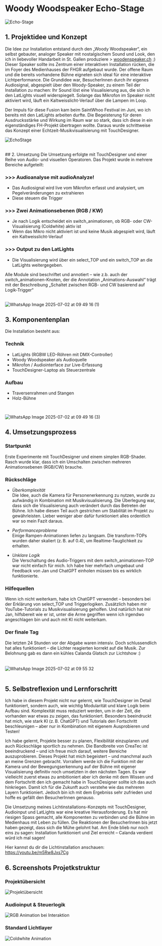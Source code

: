 # Woody Woodspeaker Echo-Stage

![Echo-Stage](https://github.com/user-attachments/assets/8c9d3df2-a78d-4df2-acdb-d4141b8c39d0)


## 1. Projektidee und Konzept

Die Idee zur Installation entstand durch den „Woody Woodspeaker“, ein selbst gebauter, analoger Speaker mit nostalgischem Sound und Look, den ich in liebevoller Handarbeit in St. Gallen produziere > [woodenspeaker.ch](https://woodenspeaker.ch) ;) Dieser Speaker sollte ins Zentrum einer interaktiven Installation rücken, die im Foyer des Medienhauses der FHGR aufgebaut wurde. Der offene Raum und die bereits vorhandene Bühne eigneten sich ideal für eine interaktive Lichtperformance. Die Grundidee war, BesucherInnen durch ihr eigenes Audiosignal, abgespielt über den Woody-Speaker, zu einem Teil der Installation zu machen: Ihr Sound löst eine Visualisierung aus, die sich in den LatLights visuell widerspiegelt. Solange das Mikrofon im Speaker nicht aktiviert wird, läuft ein Kaltweisslicht-Verlauf über die Lampen im Loop.

Der Impuls für diese Fusion kam beim SaintWhoo Festival im Juni, wo ich bereits mit den LatLights arbeiten durfte. Die Begeisterung für deren Ausdrucksstärke und Wirkung im Raum war so stark, dass ich diese in ein eigenständiges FH-Projekt übertragen wollte. Daraus wurde schrittweise das Konzept einer Echtzeit-Musikvisualisierung mit TouchDesigner.
<br>

![EchoStage](https://github.com/user-attachments/assets/3c1db8c6-599d-4757-87b8-28d4721aa823)

<br>
## 2. Umsetzung
Die Umsetzung erfolgte mit TouchDesigner und einer Reihe von Audio- und visuellen Operatoren. Das Projekt wurde in mehrere Bereiche aufgeteilt:


### >>> Audioanalyse mit audioAnalyze!
- Das Audiosignal wird live vom Mikrofon erfasst und analysiert, um Pegelveränderungen zu extrahieren
- Diese steuern die Trigger


### >>> Zwei Animationsebenen (RGB / KW)
- Je nach Logik entscheidet ein switch_animationen, ob RGB- oder CW-Visualisierung (Coldwhite) aktiv ist 
- Wenn das Mikro nicht aktiviert ist und keine Musik abgespielt wird, läuft ein Kaltweisslicht-Verlauf


### >>> Output zu den LatLights
- Die Visualisierung wird über ein select_TOP und ein switch_TOP an die LatLights weitergegeben.


Alle Module sind beschriftet und annotiert – wie z.b. auch der switch_animationen-Knoten, der die Annotation „Animations-Auswahl“ trägt mit der Beschreibung „Schaltet zwischen RGB- und CW basierend auf Logik-Trigger“
<br>
<br>


![WhatsApp Image 2025-07-02 at 09 49 16 (1)](https://github.com/user-attachments/assets/c5313ef2-daba-4421-a432-3f88e1d74262)


## 3. Komponentenplan

Die Installation besteht aus:

### **Technik**
- LatLights (RGBW LED-Röhren mit DMX-Controller)
- Woody Woodspeaker als Audioquelle
- Mikrofon / Audiointerface zur Live-Erfassung
- TouchDesigner-Laptop als Steuerzentrale

### **Aufbau**
- Traversenrahmen und Stangen
- Holz-Bühne
<br>


![WhatsApp Image 2025-07-02 at 09 49 16 (3)](https://github.com/user-attachments/assets/09f22a73-a901-4a9b-aafe-3ed1562cd78b)


## 4. Umsetzungsprozess

### Startpunkt

Erste Experimente mit TouchDesigner und einem simplen RGB-Shader. Rasch wurde klar, dass ich ein Umschalten zwischen mehreren Animationsebenen (RGB/CW) brauche.


### Rückschläge

- *Überkomplexität* <br>
Die Idee, auch die Kamera für Personenerkennung zu nutzen, wurde zu aufwändig in Kombination mit Musikvisualisierung. Die Überlegung war, dass sich die Visualisierung auch verändert durch das Betreten der Bühne. Ich habe diesen Teil auch gestrichen um Stabilität im Projekt zu gewährleisten. Lieber weniger aber dafür funktioniert alles ordentlich war so mein Fazit daraus.

- *Performanceprobleme* <br>
Einige Rampen-Animationen liefen zu langsam. Die transform-TOPs wurden daher skaliert (z. B. auf 0.4), um Realtime-Tauglichkeit zu erhalten.

- *Unklare Logik* <br>
Die Verschaltung des Audio-Triggers mit dem switch_animationen-TOP war nicht einfach für mich. Ich habe hier mehrfach umgebaut und Feedback von Jan und ChatGPT einholen müssen bis es wirklich funktionierte.

### Hilfequellen
Wenn ich nicht weiterkam, habe ich ChatGPT verwendet – besonders bei der Erklärung von select_TOP und Triggerlogiken. Zusätzlich haben mir YouTube-Tutorials zu Musikvisualisierung geholfen. Und natürlich hat mir Jan, hilfsbereit wie er ist, unter die Arme gegriffen wenn ich irgendwo angeschlagen bin und auch mit KI nicht weiterkam.

### Der finale Tag
Die letzten 24 Stunden vor der Abgabe waren intensiv. Doch schlussendlich hat alles funktioniert – die Lichter reagierten korrekt auf die Musik. Zur Belohnung gab es dann ein kühles Calanda Glatsch zur Lichtshow :) <br>
<br>
<br>
![WhatsApp Image 2025-07-02 at 09 55 32](https://github.com/user-attachments/assets/6980a7f2-d800-4f9c-9106-2a371550cac9)
<br>
<br>
## 5. Selbstreflexion und Lernforschritt

Ich habe in diesem Projekt nicht nur gelernt, wie TouchDesigner im Detail funktioniert, sondern auch, wie wichtig Modularität und klare Logik beim Aufbau sind. Komplexität muss reduziert werden, um in der Zeit, die vorhanden war etwas zu zeigen, das funktioniert. Besonders beeindruckt hat mich, wie stark KI (z. B. ChatGPT) und Tutorials den Fortschritt beschleunigen – aber nur in Kombination mit eigenem Ausprobieren und Testen!

Ich habe gelernt, Projekte besser zu planen, Flexibilität einzuplanen und auch Rückschläge sportlich zu nehmen. Die Bandbreite von CreaTec ist beeindruckend – und ich freue mich darauf, weitere Bereiche auszuprobieren. Dieses Projekt hat mich begeistert – und manchmal auch an meine Grenzen gebracht. Vorrallem werde ich die Funktion mit der Kamera und der Bewegungserkennung auf der Bühne mit eigener Visualisierung definitiv noch umsetzten in den nächsten Tagen. Es war vielleicht zuerst etwas zu ambitioniert aber ich denke mit dem Wissen und dem Fortschritt den ich gemacht habe in TouchDesigner sollte ich das auch hinkriegen. Damit ich für die Zukunft auch verstehe wie das mehreren Layern funktioniert. Jedoch bin ich mit dem Ergebniss sehr zufrieden und hoffe es gefällt den BesucherInnen genauso.


Die Umsetzung meines Lichtinstallations-Konzepts mit TouchDesigner, Audioinput und LatLights war eine kreative Herausforderung. Es hat mir riesigen Spass gemacht, alle Komponenten zu verbinden und die Bühne im Medienhaus mit Leben zu füllen. Die Reaktionen der BesucherInnen bis jetzt haben gezeigt, dass sich die Mühe gelohnt hat. Am Ende blieb nur noch eins zu sagen: Installation funktioniert und Ziel erreicht – Calanda verdient würd ich mal sagen!

Hier kannst du dir die Lichtinstallation anschauen: https://youtu.be/m5Rw8Jxs7Cg

## 6. Screenshots Projetkstruktur
### Projektübersicht
![Projektübersicht](https://github.com/user-attachments/assets/f13b554b-5bbe-42b7-b612-e907fdeed4c1)

### Audioinput & Steuerlogik
![RGB Animation bei Interaktion](https://github.com/user-attachments/assets/736a2430-bda6-43d5-b5e4-db729807e1e9)

### Standard Lichtlayer 
![Coldwhite Animation](https://github.com/user-attachments/assets/6da548b4-9f75-4c9d-89f2-2526bf090db3)



